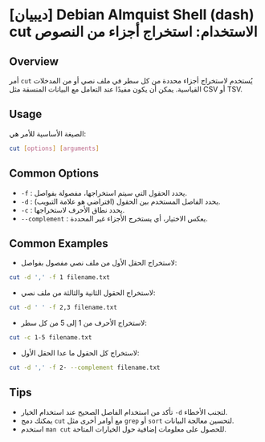 # [ديبيان] Debian Almquist Shell (dash) cut الاستخدام: استخراج أجزاء من النصوص

## Overview
أمر `cut` يُستخدم لاستخراج أجزاء محددة من كل سطر في ملف نصي أو من المدخلات القياسية. يمكن أن يكون مفيدًا عند التعامل مع البيانات المنسقة مثل CSV أو TSV.

## Usage
الصيغة الأساسية للأمر هي:

```bash
cut [options] [arguments]
```

## Common Options
- `-f` : يحدد الحقول التي سيتم استخراجها، مفصولة بفواصل.
- `-d` : يحدد الفاصل المستخدم بين الحقول (افتراضي هو علامة التبويب).
- `-c` : يحدد نطاق الأحرف لاستخراجها.
- `--complement` : يعكس الاختيار، أي يستخرج الأجزاء غير المحددة.

## Common Examples
- لاستخراج الحقل الأول من ملف نصي مفصول بفواصل:

```bash
cut -d ',' -f 1 filename.txt
```

- لاستخراج الحقول الثانية والثالثة من ملف نصي:

```bash
cut -d ' ' -f 2,3 filename.txt
```

- لاستخراج الأحرف من 1 إلى 5 من كل سطر:

```bash
cut -c 1-5 filename.txt
```

- لاستخراج كل الحقول ما عدا الحقل الأول:

```bash
cut -d ',' -f 2- --complement filename.txt
```

## Tips
- تأكد من استخدام الفاصل الصحيح عند استخدام الخيار `-d` لتجنب الأخطاء.
- يمكنك دمج `cut` مع أوامر أخرى مثل `grep` أو `sort` لتحسين معالجة البيانات.
- استخدم `man cut` للحصول على معلومات إضافية حول الخيارات المتاحة.